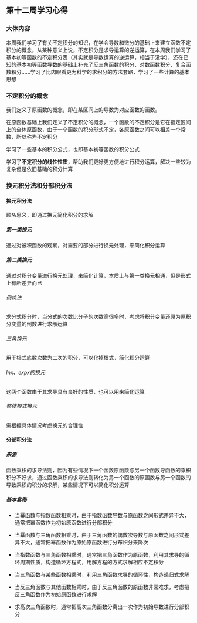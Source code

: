 ## 第十二周学习心得

### 大体内容

本周我们学习了有关不定积分的知识，在学会导数和微分的基础上来建立函数不定积分的概念，从某种意义上说，不定积分是求导运算的逆运算，在本周我们学习了基本初等函数的不定积分表（其实就是导数运算的逆运算，相当于没学），还在已知的基本初等函数导数的基础上补充了反三角函数的积分、对数函数积分、复合函数积分......学习了比肉眼看更为科学的求积分的方法套路，学习了一些计算的基本思想

### 不定积分的概念
我们定义了原函数的概念，即在某区间上的导数为对应函数的函数。

在原函数基础上我们定义了不定积分的概念，一个函数的不定积分是它在指定区间上的全体原函数，由于一个函数的积分形式不定，各原函数之间可以相差一个常数，所以称为不定积分

学习了一些基本的积分公式，也即基本初等函数的积分公式

学习了**不定积分的线性性质**，帮助我们更好更方便地进行积分运算，解决一些较为复杂但是依旧基础的积分计算

### 换元积分法和分部积分法

#### 换元积分法

顾名思义，即通过换元简化积分的求解

##### 第一类换元

通过对被积函数的观察，对需要的部分进行换元处理，来简化积分运算

##### 第二类换元

通过对积分变量进行换元处理，来简化计算，本质上与第一类换元相通，但是形式上有所差异而已

###### 倒换法

求分式积分时，当分式的次数比分子的次数高很多时，考虑将积分变量还原为原积分变量的倒数进行求解运算

###### 三角换元

用于根式底数次数为二次的积分，可以化掉根式，简化积分运算

###### lnx、expx的换元

这两个函数由于其求导具有良好的性质，也可以用来简化运算

###### 整体根式换元

需根据具体情况考虑换元的合理性

#### 分部积分法

##### 来源

函数乘积的求导法则，因为有些情况下一个函数原函数与另一个函数导函数的乘积积分不好求，通过函数乘积的求导法则转化为另一个函数的原函数与另一个函数的导数乘积的积分的求解，某些情况下可以简化积分运算

##### 基本套路

- 当幂函数与指数函数相乘时，由于指数函数导数与原函数之间形式差异不大，通常把幂函数作为初始原函数进行分部积分

- 当幂函数与三角函数相乘时，由于三角函数的偶数次导数与原函数之间形式差异不大，通常把幂函数作为原始原函数进行分布积分来降次

- 当指数函数与三角函数相乘时，通常把三角函数作为原函数，利用其求导的循环周期性质，构造循环方程式，用解方程的方式求解相应不定积分

- 当三角函数与某些函数相乘时，利用三角函数求导的循环性，构造递归式求解

- 当反三角函数与其他函数相乘时，由于反三角函数的原函数非常难求，考虑把反三角函数作为初始原函数进行求解

- 求高次三角函数时，通常把高次三角函数分离出一次作为初始导数进行分部积分